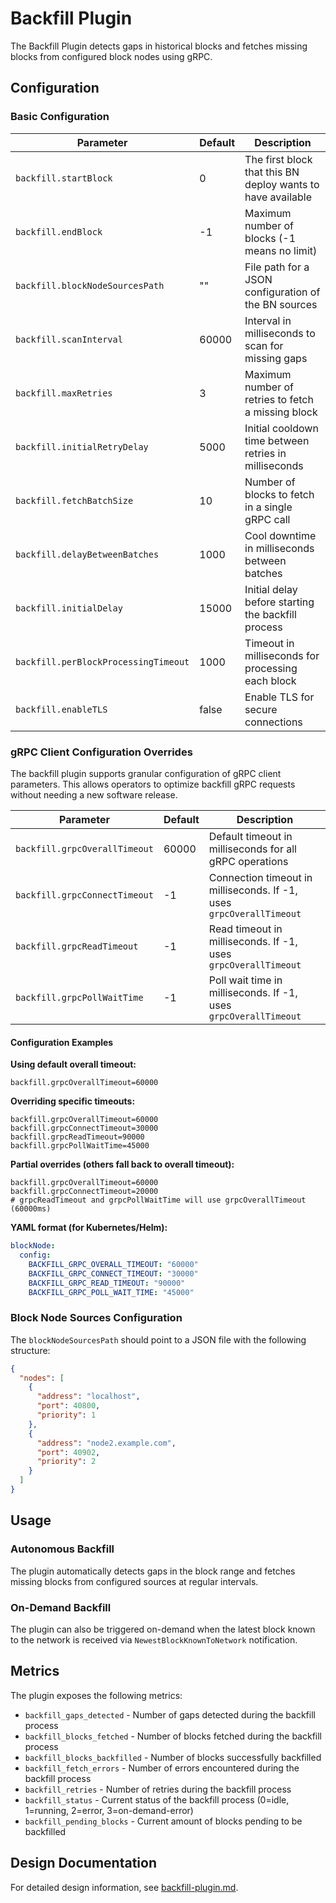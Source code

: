 # Backfill Plugin

The Backfill Plugin detects gaps in historical blocks and fetches missing blocks from configured block nodes using gRPC.

## Configuration

### Basic Configuration

| Parameter | Default | Description |
|-----------|---------|-------------|
| `backfill.startBlock` | 0 | The first block that this BN deploy wants to have available |
| `backfill.endBlock` | -1 | Maximum number of blocks (-1 means no limit) |
| `backfill.blockNodeSourcesPath` | "" | File path for a JSON configuration of the BN sources |
| `backfill.scanInterval` | 60000 | Interval in milliseconds to scan for missing gaps |
| `backfill.maxRetries` | 3 | Maximum number of retries to fetch a missing block |
| `backfill.initialRetryDelay` | 5000 | Initial cooldown time between retries in milliseconds |
| `backfill.fetchBatchSize` | 10 | Number of blocks to fetch in a single gRPC call |
| `backfill.delayBetweenBatches` | 1000 | Cool downtime in milliseconds between batches |
| `backfill.initialDelay` | 15000 | Initial delay before starting the backfill process |
| `backfill.perBlockProcessingTimeout` | 1000 | Timeout in milliseconds for processing each block |
| `backfill.enableTLS` | false | Enable TLS for secure connections |

### gRPC Client Configuration Overrides

The backfill plugin supports granular configuration of gRPC client parameters. This allows operators to optimize backfill gRPC requests without needing a new software release.

| Parameter | Default | Description |
|-----------|---------|-------------|
| `backfill.grpcOverallTimeout` | 60000 | Default timeout in milliseconds for all gRPC operations |
| `backfill.grpcConnectTimeout` | -1 | Connection timeout in milliseconds. If -1, uses `grpcOverallTimeout` |
| `backfill.grpcReadTimeout` | -1 | Read timeout in milliseconds. If -1, uses `grpcOverallTimeout` |
| `backfill.grpcPollWaitTime` | -1 | Poll wait time in milliseconds. If -1, uses `grpcOverallTimeout` |

#### Configuration Examples

**Using default overall timeout:**

```properties
backfill.grpcOverallTimeout=60000
```


**Overriding specific timeouts:**

```properties
backfill.grpcOverallTimeout=60000
backfill.grpcConnectTimeout=30000
backfill.grpcReadTimeout=90000
backfill.grpcPollWaitTime=45000
```


**Partial overrides (others fall back to overall timeout):**

```properties
backfill.grpcOverallTimeout=60000
backfill.grpcConnectTimeout=20000
# grpcReadTimeout and grpcPollWaitTime will use grpcOverallTimeout (60000ms)
```

**YAML format (for Kubernetes/Helm):**

```yaml
blockNode:
  config:
    BACKFILL_GRPC_OVERALL_TIMEOUT: "60000"
    BACKFILL_GRPC_CONNECT_TIMEOUT: "30000"
    BACKFILL_GRPC_READ_TIMEOUT: "90000"
    BACKFILL_GRPC_POLL_WAIT_TIME: "45000"
```

### Block Node Sources Configuration

The `blockNodeSourcesPath` should point to a JSON file with the following structure:

```json
{
  "nodes": [
    {
      "address": "localhost",
      "port": 40800,
      "priority": 1
    },
    {
      "address": "node2.example.com",
      "port": 40902,
      "priority": 2
    }
  ]
}
```

## Usage

### Autonomous Backfill

The plugin automatically detects gaps in the block range and fetches missing blocks from configured sources at regular intervals.

### On-Demand Backfill

The plugin can also be triggered on-demand when the latest block known to the network is received via `NewestBlockKnownToNetwork` notification.

## Metrics

The plugin exposes the following metrics:

- `backfill_gaps_detected` - Number of gaps detected during the backfill process
- `backfill_blocks_fetched` - Number of blocks fetched during the backfill process
- `backfill_blocks_backfilled` - Number of blocks successfully backfilled
- `backfill_fetch_errors` - Number of errors encountered during the backfill process
- `backfill_retries` - Number of retries during the backfill process
- `backfill_status` - Current status of the backfill process (0=idle, 1=running, 2=error, 3=on-demand-error)
- `backfill_pending_blocks` - Current amount of blocks pending to be backfilled

## Design Documentation

For detailed design information, see [backfill-plugin.md](../../docs/design/backfill-plugin.md).
